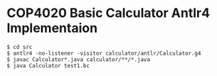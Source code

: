 # COP4020 Basic Calculator Antlr4 Implementaion #
~~~~
$ cd src
$ antlr4 -no-listener -visitor calculator/antlr/Calculator.g4
$ javac Calculator*.java calculator/**/*.java
$ java Calculator test1.bc
~~~~